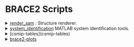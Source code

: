 # BRACE2 Scripts

<details>
<summary>
<a href="render_sam">render_sam</a> : Structure renderer.
</summary>
  Contributors: Arpit Nema, Chrystal Chern, @claudioperez
</details>

<details>
<summary>
<a href="system_identification">system_identification</a> MATLAB system identification tools.
</summary>
  Contributors: Prof. Mosalam, @claudioperez
</details>

<details>
<summary>
[csmip-tables](csmip-tables)
</summary>
  Contributors: @claudioperez
</details>

<details>
<summary>
<a href="brace2-plots">brace2-plots</a> 
</summary>
  <a href="https://stackoverflow.com/questions/35851201/how-can-i-share-matplotlib-style">source</a>
  Contributors: @claudioperez, Arpit Nema
</details>

